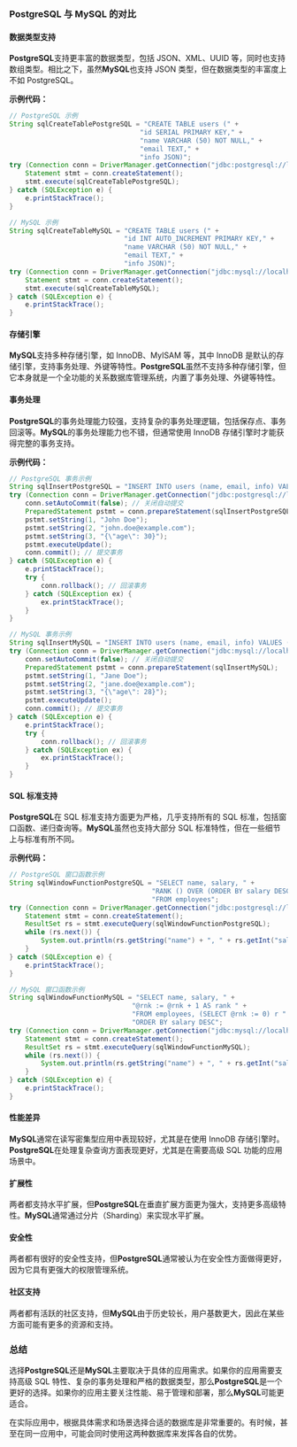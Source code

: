 ### PostgreSQL 与 MySQL 的对比

#### 数据类型支持

**PostgreSQL**支持更丰富的数据类型，包括 JSON、XML、UUID 等，同时也支持数组类型。相比之下，虽然**MySQL**也支持 JSON 类型，但在数据类型的丰富度上不如 PostgreSQL。

**示例代码：**

```java
// PostgreSQL 示例
String sqlCreateTablePostgreSQL = "CREATE TABLE users (" +
                                 "id SERIAL PRIMARY KEY," +
                                 "name VARCHAR (50) NOT NULL," +
                                 "email TEXT," +
                                 "info JSON)";
try (Connection conn = DriverManager.getConnection("jdbc:postgresql://localhost/test", "username", "password")) {
    Statement stmt = conn.createStatement();
    stmt.execute(sqlCreateTablePostgreSQL);
} catch (SQLException e) {
    e.printStackTrace();
}

// MySQL 示例
String sqlCreateTableMySQL = "CREATE TABLE users (" +
                             "id INT AUTO_INCREMENT PRIMARY KEY," +
                             "name VARCHAR (50) NOT NULL," +
                             "email TEXT," +
                             "info JSON)";
try (Connection conn = DriverManager.getConnection("jdbc:mysql://localhost/test", "username", "password")) {
    Statement stmt = conn.createStatement();
    stmt.execute(sqlCreateTableMySQL);
} catch (SQLException e) {
    e.printStackTrace();
}
```

#### 存储引擎

**MySQL**支持多种存储引擎，如 InnoDB、MyISAM 等，其中 InnoDB 是默认的存储引擎，支持事务处理、外键等特性。**PostgreSQL**虽然不支持多种存储引擎，但它本身就是一个全功能的关系数据库管理系统，内置了事务处理、外键等特性。

#### 事务处理

**PostgreSQL**的事务处理能力较强，支持复杂的事务处理逻辑，包括保存点、事务回滚等。**MySQL**的事务处理能力也不错，但通常使用 InnoDB 存储引擎时才能获得完整的事务支持。

**示例代码：**

```java
// PostgreSQL 事务示例
String sqlInsertPostgreSQL = "INSERT INTO users (name, email, info) VALUES (?, ?, ?)";
try (Connection conn = DriverManager.getConnection("jdbc:postgresql://localhost/test", "username", "password")) {
    conn.setAutoCommit(false); // 关闭自动提交
    PreparedStatement pstmt = conn.prepareStatement(sqlInsertPostgreSQL);
    pstmt.setString(1, "John Doe");
    pstmt.setString(2, "john.doe@example.com");
    pstmt.setString(3, "{\"age\": 30}");
    pstmt.executeUpdate();
    conn.commit(); // 提交事务
} catch (SQLException e) {
    e.printStackTrace();
    try {
        conn.rollback(); // 回滚事务
    } catch (SQLException ex) {
        ex.printStackTrace();
    }
}

// MySQL 事务示例
String sqlInsertMySQL = "INSERT INTO users (name, email, info) VALUES (?, ?, ?)";
try (Connection conn = DriverManager.getConnection("jdbc:mysql://localhost/test", "username", "password")) {
    conn.setAutoCommit(false); // 关闭自动提交
    PreparedStatement pstmt = conn.prepareStatement(sqlInsertMySQL);
    pstmt.setString(1, "Jane Doe");
    pstmt.setString(2, "jane.doe@example.com");
    pstmt.setString(3, "{\"age\": 28}");
    pstmt.executeUpdate();
    conn.commit(); // 提交事务
} catch (SQLException e) {
    e.printStackTrace();
    try {
        conn.rollback(); // 回滚事务
    } catch (SQLException ex) {
        ex.printStackTrace();
    }
}
```

#### SQL 标准支持

**PostgreSQL**在 SQL 标准支持方面更为严格，几乎支持所有的 SQL 标准，包括窗口函数、递归查询等。**MySQL**虽然也支持大部分 SQL 标准特性，但在一些细节上与标准有所不同。

**示例代码：**

```java
// PostgreSQL 窗口函数示例
String sqlWindowFunctionPostgreSQL = "SELECT name, salary, " +
                                    "RANK () OVER (ORDER BY salary DESC) AS rank " +
                                    "FROM employees";
try (Connection conn = DriverManager.getConnection("jdbc:postgresql://localhost/test", "username", "password")) {
    Statement stmt = conn.createStatement();
    ResultSet rs = stmt.executeQuery(sqlWindowFunctionPostgreSQL);
    while (rs.next()) {
        System.out.println(rs.getString("name") + ", " + rs.getInt("salary") + ", " + rs.getInt("rank"));
    }
} catch (SQLException e) {
    e.printStackTrace();
}

// MySQL 窗口函数示例
String sqlWindowFunctionMySQL = "SELECT name, salary, " +
                               "@rnk := @rnk + 1 AS rank " +
                               "FROM employees, (SELECT @rnk := 0) r " +
                               "ORDER BY salary DESC";
try (Connection conn = DriverManager.getConnection("jdbc:mysql://localhost/test", "username", "password")) {
    Statement stmt = conn.createStatement();
    ResultSet rs = stmt.executeQuery(sqlWindowFunctionMySQL);
    while (rs.next()) {
        System.out.println(rs.getString("name") + ", " + rs.getInt("salary") + ", " + rs.getInt("rank"));
    }
} catch (SQLException e) {
    e.printStackTrace();
}
```

#### 性能差异

**MySQL**通常在读写密集型应用中表现较好，尤其是在使用 InnoDB 存储引擎时。**PostgreSQL**在处理复杂查询方面表现更好，尤其是在需要高级 SQL 功能的应用场景中。

#### 扩展性

两者都支持水平扩展，但**PostgreSQL**在垂直扩展方面更为强大，支持更多高级特性。**MySQL**通常通过分片（Sharding）来实现水平扩展。

#### 安全性

两者都有很好的安全性支持，但**PostgreSQL**通常被认为在安全性方面做得更好，因为它具有更强大的权限管理系统。

#### 社区支持

两者都有活跃的社区支持，但**MySQL**由于历史较长，用户基数更大，因此在某些方面可能有更多的资源和支持。

### 总结

选择**PostgreSQL**还是**MySQL**主要取决于具体的应用需求。如果你的应用需要支持高级 SQL 特性、复杂的事务处理和严格的数据类型，那么**PostgreSQL**是一个更好的选择。如果你的应用主要关注性能、易于管理和部署，那么**MySQL**可能更适合。

在实际应用中，根据具体需求和场景选择合适的数据库是非常重要的。有时候，甚至在同一应用中，可能会同时使用这两种数据库来发挥各自的优势。
